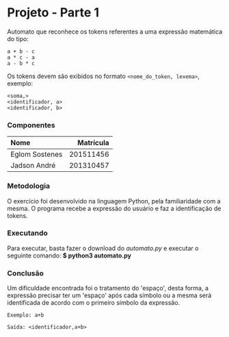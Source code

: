 # Projeto - Parte 1

Automato que reconhece os tokens referentes a uma expressão matemática do tipo:

```
a + b - c
a * c - a
a - b * c
```

Os tokens devem são exibidos no formato `<nome_do_token, lexema>`, exemplo:

```
<soma,>
<identificador, a>
<identificador, b>
```

### Componentes

| Nome                | Matrícula      |
| :------------------ | -------------: |
| Eglom Sostenes      | 201511456      |
| Jadson André        | 201310457      |

### Metodologia

O exercício foi desenvolvido na linguagem Python, pela familiaridade com a mesma. O programa recebe a expressão do usuário e faz a identificação de tokens.

### Executando

Para executar, basta fazer o download do *automato.py* e executar o seguinte comando:
**$ python3 automato.py**

### Conclusão

Um dificuldade encontrada foi o tratamento do 'espaço', desta forma, a expressão precisar ter um 'espaço' após cada símbolo ou a mesma será identificada de acordo com o primeiro símbolo da expressão.
```
Exemplo: a+b
```

```
Saída: <identificador,a+b>
```